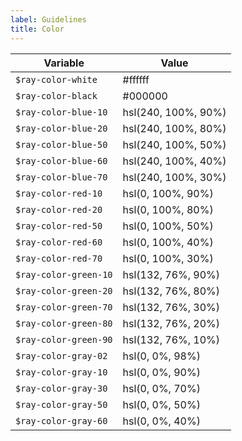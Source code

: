 ```yaml
---
label: Guidelines
title: Color
---
```


| Variable              | Value               |
| --------------------- | ------------------- |
| `$ray-color-white`    | #ffffff             |
| `$ray-color-black`    | #000000             |
| `$ray-color-blue-10`  | hsl(240, 100%, 90%) |
| `$ray-color-blue-20`  | hsl(240, 100%, 80%) |
| `$ray-color-blue-50`  | hsl(240, 100%, 50%) |
| `$ray-color-blue-60`  | hsl(240, 100%, 40%) |
| `$ray-color-blue-70`  | hsl(240, 100%, 30%) |
| `$ray-color-red-10`   | hsl(0, 100%, 90%)   |
| `$ray-color-red-20`   | hsl(0, 100%, 80%)   |
| `$ray-color-red-50`   | hsl(0, 100%, 50%)   |
| `$ray-color-red-60`   | hsl(0, 100%, 40%)   |
| `$ray-color-red-70`   | hsl(0, 100%, 30%)   |
| `$ray-color-green-10` | hsl(132, 76%, 90%)  |
| `$ray-color-green-20` | hsl(132, 76%, 80%)  |
| `$ray-color-green-70` | hsl(132, 76%, 30%)  |
| `$ray-color-green-80` | hsl(132, 76%, 20%)  |
| `$ray-color-green-90` | hsl(132, 76%, 10%)  |
| `$ray-color-gray-02`  | hsl(0, 0%, 98%)     |
| `$ray-color-gray-10`  | hsl(0, 0%, 90%)     |
| `$ray-color-gray-30`  | hsl(0, 0%, 70%)     |
| `$ray-color-gray-50`  | hsl(0, 0%, 50%)     |
| `$ray-color-gray-60`  | hsl(0, 0%, 40%)     |

